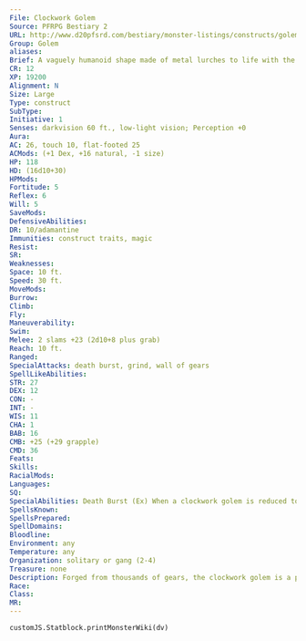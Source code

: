 ```yaml
---
File: Clockwork Golem
Source: PFRPG Bestiary 2
URL: http://www.d20pfsrd.com/bestiary/monster-listings/constructs/golem/clockwork-golem
Group: Golem
aliases: 
Brief: A vaguely humanoid shape made of metal lurches to life with the grinding whir and frantic ticking of hundreds of gears.
CR: 12
XP: 19200
Alignment: N
Size: Large
Type: construct
SubType: 
Initiative: 1
Senses: darkvision 60 ft., low-light vision; Perception +0
Aura: 
AC: 26, touch 10, flat-footed 25
ACMods: (+1 Dex, +16 natural, -1 size)
HP: 118
HD: (16d10+30)
HPMods: 
Fortitude: 5
Reflex: 6
Will: 5
SaveMods: 
DefensiveAbilities: 
DR: 10/adamantine
Immunities: construct traits, magic
Resist: 
SR: 
Weaknesses: 
Space: 10 ft.
Speed: 30 ft.
MoveMods: 
Burrow: 
Climb: 
Fly: 
Maneuverability: 
Swim: 
Melee: 2 slams +23 (2d10+8 plus grab)
Reach: 10 ft.
Ranged: 
SpecialAttacks: death burst, grind, wall of gears
SpellLikeAbilities: 
STR: 27
DEX: 12
CON: -
INT: -
WIS: 11
CHA: 1
BAB: 16
CMB: +25 (+29 grapple)
CMD: 36
Feats: 
Skills: 
RacialMods: 
Languages: 
SQ: 
SpecialAbilities: Death Burst (Ex) When a clockwork golem is reduced to 0 or fewer hit points, it explodes in a shower of razor-sharp gears and debris. All creatures within a 10-foot burst take 12d6 points of slashing damage-a DC 18 Reflex save results in half damage. The save DC is Constitution-based.  Grind (Ex) A clockwork golem deals an additional 2d10+12 points of slashing damage when it makes a successful grapple check as razor-sharp gears and blades emerge from its body to grind and slice its foe.  Immunity to Magic (Ex) A clockwork golem is immune to any spell or spell-like ability that allows spell resistance. In addition, certain spells and effects function differently against a clockwork golem, as noted below.  • A grease spell cast on the golem causes it to move quickly for 1d6 rounds, as if under the effects of haste.  • A rusting grasp spell deals damage to a clockwork golem normally, and makes the golem staggered for 1d6 rounds (no save).  Wall of Gears (Su) As a standard action, a clockwork golem can fold into a whirling wall of grinding gears measuring 10 feet by 10 feet or 5 feet by 20 feet. Anyone passing through the wall takes 15d6 points of slashing damage. If the wall appears in a creature's space, that creature can attempt a DC 18 Reflex save to leap to one side and avoid the damage entirely. The clockwork golem can take no actions while in this form except to resume its normal form as a move action. A clockwork golem's AC and immunities remain the same while it is in this form.
SpellsKnown: 
SpellsPrepared: 
SpellDomains: 
Bloodline: 
Environment: any
Temperature: any
Organization: solitary or gang (2-4)
Treasure: none
Description: Forged from thousands of gears, the clockwork golem is a precision creation. In combat, a clockwork golem is ruthlessly efficient, moving with swift conviction to grind and slice its foes to ribbons.  Construction  A clockwork golem's body is made up of hundreds of carefully crafted copper, iron, and silver gears, weighing almost 1,500 pounds, and worth a total of 10,000 gp.  CLOCKWORK GOLEM  CL 15th; Price 120,000 gp  Construction  Requirements Craft Construct, animate objects, blade barrier, geas/quest, grease, telekinesis, creator must be caster level 15th; Skill Craft (clocks) or Craft (locks) DC 20; Cost 65,000 gp
Race: 
Class: 
MR: 
---
```

```dataviewjs
customJS.Statblock.printMonsterWiki(dv)
```
